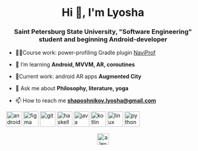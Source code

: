 <h1 align="center">Hi 👋, I'm Lyosha</h1>
<h3 align="center">Saint Petersburg State University, "Software Engineering" student and beginning Android-developer</h3>

- 👨‍💻Course work: power-profiling Gradle plugin [NaviProf](https://github.com/Stanislav-Sartasov/Navitas-Framework/tree/master/NaviProf)

- 🌱 I’m learning **Android, MVVM, AR, coroutines**

- 🔭Current work: android AR apps **Augmented City**

- 💬 Ask me about **Philosophy, literature, yoga**

- 📫 How to reach me **shaposhnikov.lyosha@gmail.com**

<p align="left"><img src="https://devicons.github.io/devicon/devicon.git/icons/android/android-original-wordmark.svg" alt="android" width="40" height="40"/> <img src="https://www.vectorlogo.zone/logos/figma/figma-icon.svg" alt="figma" width="40" height="40"/> <img src="https://www.vectorlogo.zone/logos/git-scm/git-scm-icon.svg" alt="git" width="40" height="40"/> <img src="https://upload.wikimedia.org/wikipedia/commons/1/1c/Haskell-Logo.svg" alt="haskell" width="40" height="40"/> <img src="https://devicons.github.io/devicon/devicon.git/icons/java/java-original-wordmark.svg" alt="java" width="40" height="40"/> <img src="https://www.vectorlogo.zone/logos/kotlinlang/kotlinlang-icon.svg" alt="kotlin" width="40" height="40"/> <img src="https://devicons.github.io/devicon/devicon.git/icons/linux/linux-original.svg" alt="linux" width="40" height="40"/> <img src="https://devicons.github.io/devicon/devicon.git/icons/python/python-original.svg" alt="python" width="40" height="40"/></p><p align="center">
<a href="https://linkedin.com/in/alexey-shaposhnikov-aa34791b5" target="blank"><img align="center" src="https://cdn.jsdelivr.net/npm/simple-icons@3.0.1/icons/linkedin.svg" alt="alexey-shaposhnikov-aa34791b5" height="30" width="30" /></a>
</p>